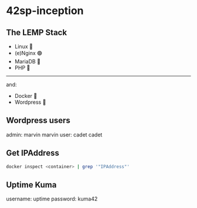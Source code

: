 # 42sp-inception

## The LEMP Stack

* Linux 🐧
* (e)Nginx 🟢
* MariaDB 🦭
* PHP 🐘

---
and:
* Docker 🐋
* Wordpress 🔱

## Wordpress users

admin: marvin marvin
user: cadet cadet

## Get IPAddress

```sh
docker inspect <container> | grep '"IPAddress"'
```

## Uptime Kuma

username: uptime
password: kuma42